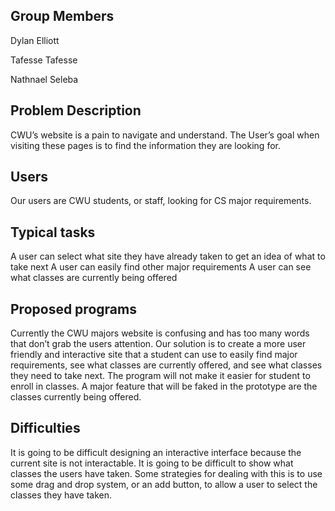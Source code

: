 ## Group Members

Dylan Elliott

Tafesse Tafesse

Nathnael Seleba


## Problem Description

CWU’s website is a pain to navigate and understand. The User’s goal when visiting these pages is to find the information they are looking for.

## Users

Our users are CWU students, or staff, looking for CS major requirements.

## Typical tasks

A user can select what site they have already taken to get an idea of what to take next
A user can easily find other major requirements
A user can see what classes are currently being offered

## Proposed programs

Currently the CWU majors website is confusing and has too many words that don’t grab the users attention. Our solution is to create a more user friendly and interactive site that a student can use to easily find major requirements, see what classes are currently offered, and see what classes they need to take next.
The program will not make it easier for student to enroll in classes.
A major feature that will be faked in the prototype are the classes currently being offered.

## Difficulties

It is going to be difficult designing an interactive interface because the current site is not interactable. It is going to be difficult to show what classes the users have taken.
Some strategies for dealing with this is to use some drag and drop system, or an add button, to allow a user to select the classes they have taken.

